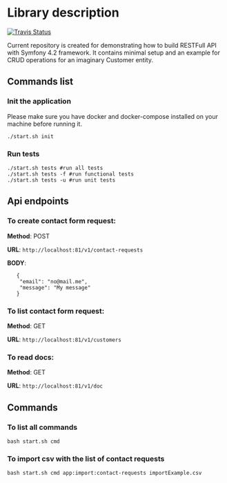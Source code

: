 # Library description
[![Travis Status](https://travis-ci.com/breathbath/symfony_rest_api.svg?branch=master)](https://travis-ci.com/breathbath/symfony_rest_api)

Current repository is created for demonstrating how to build RESTFull API with Symfony 4.2 framework. It contains minimal setup and an example for CRUD operations for an imaginary Customer entity.

## Commands list

### Init the application

Please make sure you have docker and docker-compose installed on your machine before running it.

    ./start.sh init

### Run tests
    
    ./start.sh tests #run all tests
    ./start.sh tests -f #run functional tests   
    ./start.sh tests -u #run unit tests   

## Api endpoints

### To create contact form request:

**Method**: POST

**URL**: `http://localhost:81/v1/contact-requests`

**BODY**:

       {
       	"email": "no@mail.me",
       	"message": "My message"
       }

### To list contact form request:

**Method**: GET

**URL**: `http://localhost:81/v1/customers`

### To read docs:

**Method**: GET

**URL**: `http://localhost:81/v1/doc`

## Commands

### To list all commands

    bash start.sh cmd

### To import csv with the list of contact requests

    bash start.sh cmd app:import:contact-requests importExample.csv